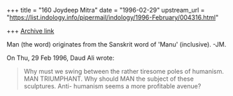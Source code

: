 +++
title = "160 Joydeep Mitra"
date = "1996-02-29"
upstream_url = "https://list.indology.info/pipermail/indology/1996-February/004316.html"

+++
[Archive link](https://list.indology.info/pipermail/indology/1996-February/004316.html)

Man (the word) originates from the Sanskrit word of 'Manu' (inclusive). -JM.

On Thu, 29 Feb 1996, Daud Ali wrote:

> Why must we swing between the rather tiresome poles of humanism.  MAN 
> TRIUMPHANT.  Why should MAN the subject of these sculptures. Anti-
> humanism seems a more profitable avenue?




